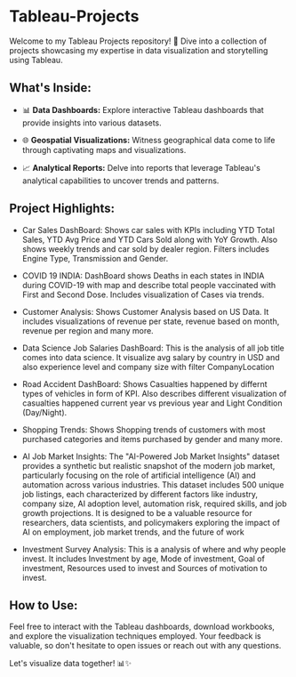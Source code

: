 # Tableau-Projects

Welcome to my Tableau Projects repository! 🚀 Dive into a collection of projects showcasing my expertise in data visualization and storytelling using Tableau.

## What's Inside:

- 📊 **Data Dashboards:** Explore interactive Tableau dashboards that provide insights into various datasets.

- 🌐 **Geospatial Visualizations:** Witness geographical data come to life through captivating maps and visualizations.

- 📈 **Analytical Reports:** Delve into reports that leverage Tableau's analytical capabilities to uncover trends and patterns.

## Project Highlights:

- Car Sales DashBoard: Shows car sales with KPIs including YTD Total Sales, YTD Avg Price and YTD Cars Sold along with YoY Growth. Also shows weekly trends and car sold by dealer region. Filters includes Engine Type, Transmission and Gender.

- COVID 19 INDIA: DashBoard shows Deaths in each states in INDIA during COVID-19 with map and describe total people vaccinated with First and Second Dose. Includes visualization of Cases via trends.

- Customer Analysis: Shows Customer Analysis based on US Data. It includes visualizations of revenue per state, revenue based on month, revenue per region and many more. 

- Data Science Job Salaries DashBoard: This is the analysis of all job title comes into data science. It visualize avg salary by country in USD and also experience level and company size with filter CompanyLocation

- Road Accident DashBoard: Shows Casualties happened by differnt types of vehicles in form of KPI. Also describes different visualization of casualties happened current year vs previous year and Light Condition (Day/Night).

- Shopping Trends: Shows Shopping trends of customers with most purchased categories and items purchased by gender and many more.

- AI Job Market Insights: The "AI-Powered Job Market Insights" dataset provides a synthetic but realistic snapshot of the modern job market, particularly focusing on the role of artificial intelligence (AI) and automation across various industries. This dataset includes 500 unique job listings, each characterized by different factors like industry, company size, AI adoption level, automation risk, required skills, and job growth projections. It is designed to be a valuable resource for researchers, data scientists, and policymakers exploring the impact of AI on employment, job market trends, and the future of work

- Investment Survey Analysis: This is a analysis of where and why people invest. It includes Investment by age, Mode of investment, Goal of investment, Resources used to invest and Sources of motivation to invest.

## How to Use:

Feel free to interact with the Tableau dashboards, download workbooks, and explore the visualization techniques employed. Your feedback is valuable, so don't hesitate to open issues or reach out with any questions.

Let's visualize data together! 📊✨
